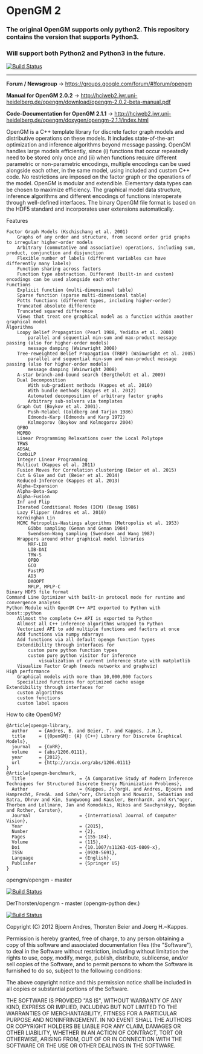 OpenGM 2
========

### The original OpenGM supports only python2. This repository contains the version that supports Python3.

### Will support both Python2 and Python3 in the future.

[![Build Status](https://travis-ci.org/opengm/opengm.png?branch=master)](https://travis-ci.org/opengm/opengm)


-----------------------------------------------------------------------------------------------

**Forum / Newsgroup** -> https://groups.google.com/forum/#!forum/opengm

**Manual for OpenGM 2.0.2** -> http://hciweb2.iwr.uni-heidelberg.de/opengm/download/opengm-2.0.2-beta-manual.pdf

**Code-Documentation for OpenGM 2.1.1** -> http://hciweb2.iwr.uni-heidelberg.de/opengm/doxygen/opengm-2.1.1/index.html

OpenGM is a C++ template library for discrete factor graph models and distributive operations on these models. It includes state-of-the-art optimization and inference algorithms beyond message passing. OpenGM handles large models efficiently, since (i) functions that occur repeatedly need to be stored only once and (ii) when functions require different parametric or non-parametric encodings, multiple encodings can be used alongside each other, in the same model, using included and custom C++ code. No restrictions are imposed on the factor graph or the operations of the model. OpenGM is modular and extendible. Elementary data types can be chosen to maximize efficiency. The graphical model data structure, inference algorithms and different encodings of functions interoperate through well-defined interfaces. The binary OpenGM file format is based on the HDF5 standard and incorporates user extensions automatically.

Features

    Factor Graph Models (Kschischang et al. 2001)
        Graphs of any order and structure, from second order grid graphs to irregular higher-order models
        Arbitrary (commutative and associative) operations, including sum, product, conjunction and disjunction
        Flexible number of labels (different variables can have differently many labels)
        Function sharing across factors
        Function type abstraction. Different (built-in and custom) encodings can be used alongside each other
    Functions
        Explicit function (multi-dimensional table)
        Sparse function (sparse multi-dimensional table)
        Potts functions (different types, including higher-order)
        Truncated absolute difference
        Truncated squared difference
        Views that treat one graphical model as a function within another graphical model
    Algorithms
        Loopy Belief Propagation (Pearl 1988, Yedidia et al. 2000)
            parallel and sequential min-sum and max-product message passing (also for higher-order models)
            message damping (Wainwright 2008)
        Tree-reweighted Belief Propagation (TRBP) (Wainwright et al. 2005)
            parallel and sequential min-sum and max-product message passing (also for higher-order models)
            message damping (Wainwright 2008)
        A-star branch-and-bound search (Bergtholdt et al. 2009)
        Dual Decomposition
            With sub-gradient methods (Kappes et al. 2010)
            With bundle methods (Kappes et al. 2012)
            Automated decomposition of arbitrary factor graphs
            Arbitrary sub-solvers via templates
        Graph Cut (Boykov et al. 2001).
            Push-Relabel (Goldberg and Tarjan 1986)
            Edmonds-Karp (Edmonds and Karp 1972)
            Kolmogorov (Boykov and Kolmogorov 2004)
        QPBO
        MQPBO
        Linear Programming Relaxations over the Local Polytope
        TRWS
        ADSAL
        CombiLP
        Integer Linear Programming
        Multicut (Kappes et al. 2011)
        Fusion Moves for Correlation clustering (Beier et al. 2015)
        Cut & Glue and Cut (Beier et al. 2014)
        Reduced-Inference (Kappes et al. 2013)
        Alpha-Expansion
        Alpha-Beta-Swap
        Alpha-Fusion
        Inf and Flip
        Iterated Conditional Modes (ICM) (Besag 1986)
        Lazy Flipper (Andres et al. 2010)
        Kerninghan Lin
        MCMC Metropolis-Hastings algorithms (Metropolis et al. 1953)
            Gibbs sampling (Geman and Geman 1984)
            Swendsen-Wang sampling (Swendsen and Wang 1987)
        Wrappers around other graphical model libraries
            MRF-LIB
            LIB-DAI
            TRW-S
            QPBO
            GCO
            FastPD
            AD3
            DAOOPT
            MPLP, MPLP-C
    Binary HDF5 file format
    Command Line Optimizer with built-in protocol mode for runtime and convergence analyses
    Python Module with OpenGM C++ API exported to Python with boost::python
        Allmost the complete C++ API is exported to Python
        Allmost all C++ inference algorithms wrapped to Python
        Vectorized API to add multiple functions and factors at once
        Add functions via numpy ndarrays
        Add functions via all default opengm function types
        Extendibility through interfaces for
            custom pure python function types
            custom pure python visitor for inference
                visualization of current inference state with matplotlib 
        Visualize Factor Graph (needs networkx and graphviz)
    High performance
        Graphical models with more than 10,000,000 factors
        Specialized functions for optimized cache usage
    Extendibility through interfaces for
        custom algorithms
        custom functions
        custom label spaces

How to cite OpenGM?

    @Article{opengm-library,
      author    = {Andres, B. and Beier, T. and Kappes, J.H.},
      title     = {{OpenGM}: {A} {C++} Library for Discrete Graphical Models},
      journal   = {CoRR},
      volume    = {abs/1206.0111},
      year      = {2012},
      url       = {http://arxiv.org/abs/1206.0111}
    }
    @Article{opengm-benchmark,
      Title                    = {A Comparative Study of Modern Inference Techniques for Structured Discrete Energy Minimization Problems},
      Author                   = {Kappes, J\"orgH. and Andres, Bjoern and Hamprecht, FredA. and Schn\"orr, Christoph and Nowozin, Sebastian and Batra, Dhruv and Kim, Sungwoong and Kausler, BernhardX. and Kr\"oger, Thorben and Lellmann, Jan and Komodakis, Nikos and Savchynskyy, Bogdan and Rother, Carsten},
      Journal                  = {International Journal of Computer Vision},
      Year                     = {2015},
      Number                   = {2},
      Pages                    = {155-184},
      Volume                   = {115},
      Doi                      = {10.1007/s11263-015-0809-x},
      ISSN                     = {0920-5691},
      Language                 = {English},
      Publisher                = {Springer US}
    }


opengm/opengm - master

[![Build Status](https://travis-ci.org/opengm/opengm.png?branch=master)](https://travis-ci.org/opengm/opengm)

DerThorsten/opengm - master  (opengm-python dev.)

[![Build Status](https://travis-ci.org/DerThorsten/opengm.png?branch=master)](https://travis-ci.org/DerThorsten/opengm)

Copyright (C) 2012 Bjoern Andres, Thorsten Beier and Joerg H.~Kappes.

Permission is hereby granted, free of charge, to any person obtaining a copy of this software and associated documentation files (the "Software"), to deal in the Software without restriction, including without limitation the rights to use, copy, modify, merge, publish, distribute, sublicense, and/or sell copies of the Software, and to permit persons to whom the Software is furnished to do so, subject to the following conditions:

The above copyright notice and this permission notice shall be included in all copies or substantial portions of the Software.

THE SOFTWARE IS PROVIDED "AS IS", WITHOUT WARRANTY OF ANY KIND, EXPRESS OR IMPLIED, INCLUDING BUT NOT LIMITED TO THE WARRANTIES OF MERCHANTABILITY, FITNESS FOR A PARTICULAR PURPOSE AND NONINFRINGEMENT. IN NO EVENT SHALL THE AUTHORS OR COPYRIGHT HOLDERS BE LIABLE FOR ANY CLAIM, DAMAGES OR OTHER LIABILITY, WHETHER IN AN ACTION OF CONTRACT, TORT OR OTHERWISE, ARISING FROM, OUT OF OR IN CONNECTION WITH THE SOFTWARE OR THE USE OR OTHER DEALINGS IN THE SOFTWARE.
